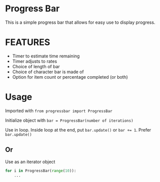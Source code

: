 # Progress Bar
This is a simple progress bar that allows for easy use to display progress.

# FEATURES
- Timer to estimate time remaining
- Timer adjusts to rates
- Choice of length of bar
- Choice of character bar is made of
- Option for item count or percentage completed (or both)

# Usage
Imported with `from progressbar import ProgressBar`

Initialize object with `bar = ProgressBar(number of iterations)`

Use in loop. Inside loop at the end, put `bar.update()` or `bar += 1`.
Prefer `bar.update()`

## Or
Use as an iterator object

```Python
for i in ProgressBar(range(10)):
    ...
```